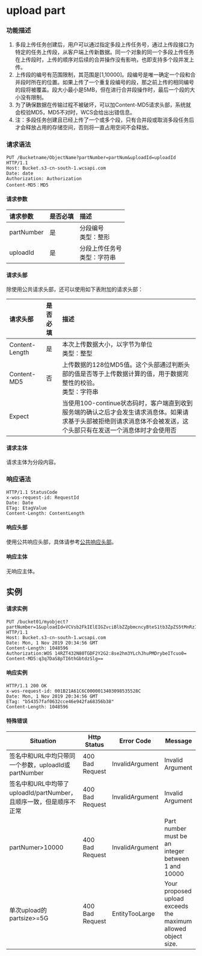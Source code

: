 # upload part

### 功能描述
1. 多段上传任务创建后，用户可以通过指定多段上传任务号，通过上传段接口为特定的任务上传段，从客户端上传新数据。同一个对象的同一个多段上传任务在上传段时，上传的顺序对后续的合并操作没有影响，也即支持多个段并发上传。
2. 上传段的编号有范围限制，其范围是[1,10000]。段编号是唯一确定一个段和合并段时所在的位置。如果上传了一个重复段编号的段，那之前上传的相同编号的段将被覆盖。段大小最小是5MB，但在进行合并段操作时，最后一个段的大小没有限制。
3. 为了确保数据在传输过程不被破坏，可以加Content-MD5请求头部，系统就会校验MD5，MD5不对时，WCS会给出出错信息。
4. 注：多段任务创建且已经上传了一个或多个段，只有合并段或取消多段任务后才会释放占用的存储空间，否则将一直占用空间不会释放。

### 请求语法
```
PUT /Bucketname/ObjectName?partNumber=partNum&uploadId=uploadId HTTP/1.1
Host: Bucket.s3-cn-south-1.wcsapi.com
Date: date
Authorization: Authorization
Content-MD5：MD5
```

#### 请求参数
| 请求参数 | 是否必填 | 描述                    |
| :------- | :------- | :----------------------|
| partNumber      | 是       | 分段编号<br>类型：整形 |
| uploadId      | 是       | 分段上传任务号<br>类型：字符串 |


#### 请求头部

除使用公共请求头部，还可以使用如下表附加的请求头部：

| 请求头部 | 是否必填 | 描述                    |
| :------- | :------- | :----------------------|
|Content-Length|是|本次上传数据大小，以字节为单位<br/>类型：整型|
|Content-MD5|否|上传数据的128位MD5值。这个头部通过判断头部的值是否等于上传数据计算的值，用于数据完整性的校验。<br/>类型：字符串|
|Expect||当使用100-continue状态码时，客户端直到收到服务端的确认之后才会发生请求消息体。如果请求基于头部被拒绝则请求消息体不会被发送，这个头部只有在发送一个消息体时才会使用否|

#### 请求主体
请求主体为分段内容。

### 响应语法
```
HTTP/1.1 StatusCode
x-wos-request-id: RequestId
Date: Date
ETag: EtagValue
Content-Length: ContentLength
```

#### 响应头部
使用公共响应头部，具体请参考[公共响应头部](http://公共响应头部)。

#### 响应主体
无响应主体。

## 实例
#### 请求实例
```
PUT /bucket01/myobject?
partNumber=1&uploadId=VCVsb2FkIElEIGZvciBlbZZpbmcncyBteS1tb3ZpZS5tMnRzIHVwbG9hZR HTTP/1.1
Host: Bucket.s3-cn-south-1.wcsapi.com
Date: Mon, 1 Nov 2019 20:34:56 GMT
Content-Length: 1048596
Authorization:WOS 14RZT432N80TGDF2Y2G2:8se2hm3YLchJhuPMDrybeITcuo0=
Content-MD5:q3q7DaS8pTI6thGbtdzSlg==
```

#### 响应实例
```
HTTP/1.1 200 OK
x-wos-request-id: 001B21A61C6C0000013403098535528C
Date: Mon, 1 Nov 2019 20:34:56 GMT
ETag: "b54357faf0632cce46e942fa68356b38"
Content-Length: 1048596
```

#### 特殊错误
|Situation|Http Status|Error Code|Message|
|-------|----|----|----|
|签名中和URL中均只带同一个参数，uploadId或partNumber|400 Bad Request |InvalidArgument|Invalid Argument|
|签名中和URL中均带了uploadId/partNumber，且顺序一致，但是顺序不正常|400 Bad Request|InvalidArgument|Invalid Argument|
|partNumer>10000|400 Bad Request|InvalidArgument|Part number must be an integer between 1 and 10000|
|单次upload的partsize>=5G|400 Bad Request|EntityTooLarge|Your proposed upload exceeds the maximum allowed object size.|